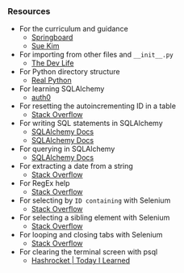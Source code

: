 ### Resources
- For the curriculum and guidance
    - [Springboard](https://www.springboard.com/courses/software-engineering-career-track/)
    - [Sue Kim](https://www.linkedin.com/in/sue-kim-b8953186/)
- For importing from other files and `__init__.py`
    - [The Dev Life](https://www.youtube.com/watch?v=lR-OKnX7uOw)
- For Python directory structure
    - [Real Python](https://realpython.com/python-application-layouts/)
- For learning SQLAlchemy
    - [auth0](https://auth0.com/blog/sqlalchemy-orm-tutorial-for-python-developers/?utm_source=medium&utm_medium=sc&utm_campaign=sqlalchemy_python)
- For resetting the autoincrementing ID in a table
    - [Stack Overflow](https://stackoverflow.com/questions/5342440/reset-auto-increment-counter-in-postgres)
- For writing SQL statements in SQLAlchemy
    - [SQLAlchemy Docs](https://docs.sqlalchemy.org/en/14/core/connections.html?highlight=text%20module)
    - [SQLAlchemy Docs](https://docs.sqlalchemy.org/en/14/core/tutorial.html#using-textual-sql)
- For querying in SQLAlchemy
    - [SQLAlchemy Docs](https://docs.sqlalchemy.org/en/14/orm/tutorial.html#querying)
- For extracting a date from a string
    - [Stack Overflow](https://stackoverflow.com/questions/3276180/extracting-date-from-a-string-in-python)
- For RegEx help
    - [Stack Overflow](https://stackoverflow.com/questions/10839866/regex-to-match-1-or-2-alphabets-followed-by-1-or-2-digits)
- For selecting by `ID containing` with Selenium
    - [Stack Overflow](https://stackoverflow.com/questions/31248804/is-it-possible-to-locate-element-by-partial-id-match-in-selenium)
- For selecting a sibling element with Selenium
    - [Stack Overflow](https://stackoverflow.com/questions/56039005/find-next-sibling-an-particular-element-in-selenium-python)
- For looping and closing tabs with Selenium
    - [Stack Overflow](https://stackoverflow.com/questions/64580493/selenium-giving-message-no-such-window-target-window-already-closed-from-unkn)
- For clearing the terminal screen with psql
    - [Hashrocket | Today I Learned](https://til.hashrocket.com/posts/da9ade5291-clear-the-screen-in-psql)

